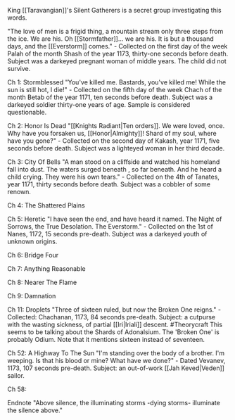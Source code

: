 King [[Taravangian]]'s Silent Gatherers is a secret group investigating this words.

"The love of men is a frigid thing, a mountain stream only three steps from the ice. We are his. Oh [[Stormfather]]… we are his. It is but a thousand days, and the [[Everstorm]] comes."
\- Collected on the first day of the week Palah of the month Shash of the year 1173, thirty-one seconds before death. Subject was a darkeyed pregnant woman of middle years. The child did not survive.

Ch 1: Stormblessed
"You've killed me. Bastards, you've killed me! While the sun is still hot, I die!"
\- Collected on the fifth day of the week Chach of the month Betab of the year 1171, ten seconds before death. Subject was a darkeyed soldier thirty-one years of age. Sample is considered questionable.

Ch 2: Honor Is Dead
"[[Knights Radiant|Ten orders]]. We were loved, once. Why have you forsaken us, [[Honor|Almighty]]! Shard of my soul, where have you gone?"
\- Collected on the second day of Kakash, year 1171, five seconds before death. Subject was a lighteyed woman in her third decade.

Ch 3: City Of Bells
"A man stood on a cliffside and watched his homeland fall into dust. The waters surged beneath , so far beneath. And he heard a child crying. They were his own tears."
\- Collected on the 4th of Tanates, year 1171, thirty seconds before death. Subject was a cobbler of some renown.

Ch 4: The Shattered Plains


Ch 5: Heretic
"I have seen the end, and have heard it named. The Night of Sorrows, the True Desolation. The Everstorm."
\- Collected on the 1st of Nanes, 1172, 15 seconds pre-death. Subject was a darkeyed youth of unknown origins.

Ch 6: Bridge Four


Ch 7: Anything Reasonable


Ch 8: Nearer The Flame

Ch 9: Damnation


Ch 11: Droplets
"Three of sixteen ruled, but now the Broken One reigns."
\- Collected: Chachanan, 1173, 84 seconds pre-death. Subject: a cutpurse with the wasting sickness, of partial [[Iri|Iriali]] descent. #Theorycraft This seems to be talking about the Shards of Adonalsium. The 'Broken One' is probably Odium. Note that it mentions sixteen instead of seventeen.

Ch 52: A Highway To The Sun
"I'm standing over the body of a brother. I'm weeping. Is that his blood or mine? What have we done?"
\- Dated Vevanev, 1173, 107 seconds pre-death. Subject: an out-of-work [[Jah Keved|Veden]] sailor.

Ch 58: 

Endnote
"Above silence, the illuminating storms -dying storms- illuminate the silence above."